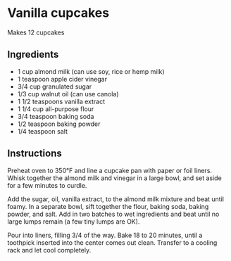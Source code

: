 # Vanilla cupcakes

Makes 12 cupcakes

## Ingredients

- 1 cup almond milk (can use soy, rice or hemp milk)
- 1 teaspoon apple cider vinegar
- 3/4 cup granulated sugar
- 1/3 cup walnut oil (can use canola)
- 1 1/2 teaspoons vanilla extract
- 1 1/4 cup all-purpose flour
- 3/4 teaspoon baking soda
- 1/2 teaspoon baking powder
- 1/4 teaspoon salt

## Instructions

Preheat oven to 350°F and line a cupcake pan with paper or foil liners. Whisk together the almond milk and vinegar in a large bowl, and set aside for a few minutes to curdle. 

Add the sugar, oil, vanilla extract, to the almond milk mixture and beat until foamy. In a separate bowl, sift together the flour, baking soda, baking powder, and salt. Add in two batches to wet ingredients and beat until no large lumps remain (a few tiny lumps are OK).

Pour into liners, filling 3/4 of the way. Bake 18 to 20 minutes, until a toothpick inserted into the center comes out clean. Transfer to a cooling rack and let cool completely.